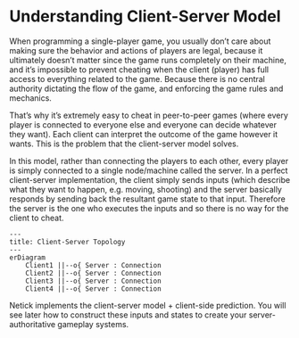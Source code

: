 # Understanding Client-Server Model

When programming a single-player game, you usually don’t care about making sure the behavior and actions of players are legal, because it ultimately doesn’t matter since the game runs completely on their machine, and it’s impossible to prevent cheating when the client (player) has full access to everything related to the game. Because there is no central authority dictating the flow of the game, and enforcing the game rules and mechanics.

That’s why it’s extremely easy to cheat in peer-to-peer games (where every player is connected to everyone else and everyone can decide whatever they want). Each client can interpret the outcome of the game however it wants. This is the problem that the client-server model solves.


In this model, rather than connecting the players to each other, every player is simply connected to a single node/machine called the server. In a perfect client-server implementation, the client simply sends inputs (which describe what they want to happen, e.g. moving, shooting) and the server basically responds by sending back the resultant game state to that input. Therefore the server is the one who executes the inputs and so there is no way for the client to cheat.

```mermaid
---
title: Client-Server Topology
---
erDiagram
    Client1 ||--o{ Server : Connection
    Client2 ||--o{ Server : Connection
    Client3 ||--o{ Server : Connection
    Client4 ||--o{ Server : Connection
```


Netick implements the client-server model + client-side prediction. You will see later how to construct these inputs and states to create your server-authoritative gameplay systems.
